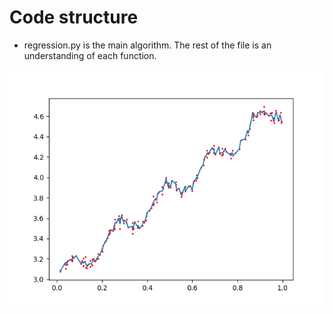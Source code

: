 # Code structure

* regression.py is the main algorithm. The rest of the file is an understanding of each function.

![image](<https://github.com/juechen-zzz/Machine-Learning/blob/master/%E9%A2%84%E6%B5%8B%E6%95%B0%E5%80%BC%E5%9E%8B%E6%95%B0%E6%8D%AE%EF%BC%9A%E5%9B%9E%E5%BD%92/regression.jpg>)

